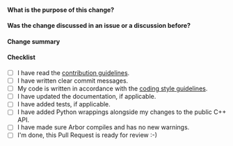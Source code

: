 <!--
Thank you very much for contributing to Arbor! Please
fill out the following questions to make it easier for us to review your
changes.

You do not need to check all the boxes below, or at once, feel free to take
your time and add more commits. If you're done and ready for review, please
check the last box.
-->

#### What is the purpose of this change?

<!--
Describe (reason for) the changes here
-->

#### Was the change discussed in an issue or a discussion before?

<!--
Link issues and relevant forum posts here.
-->

#### Change summary

<!--
* Change 1
* Change 2
* etc.
-->

#### Checklist

- [ ] I have read the [contribution guidelines](https://github.com/arbor-sim/arbor/blob/master/CONTRIBUTING.md#making-a-pull-request).
- [ ] I have written clear commit messages.
- [ ] My code is written in accordance with the [coding style guidelines](https://github.com/arbor-sim/arbor/wiki/Coding-Style-Guidelines).
- [ ] I have updated the documentation, if applicable.
- [ ] I have added tests, if applicable.
- [ ] I have added Python wrappings alongside my changes to the public C++ API.
- [ ] I have made sure Arbor compiles and has no new warnings.
- [ ] I'm done, this Pull Request is ready for review :-)
